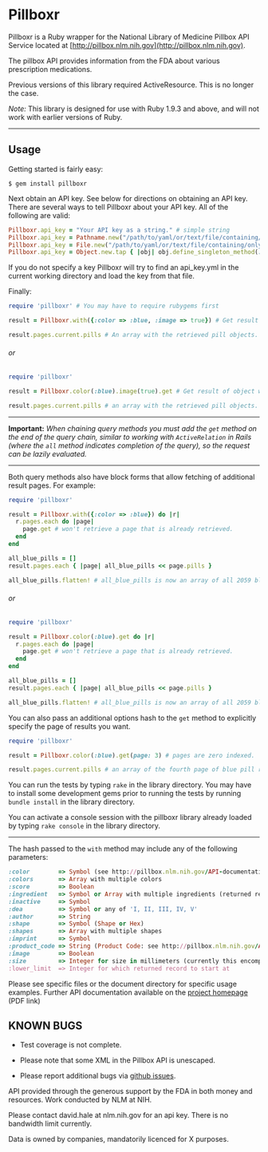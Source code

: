 # Pillboxr

Pillboxr is a Ruby wrapper for the National Library of Medicine Pillbox API Service located at [http://pillbox.nlm.nih.gov](http://pillbox.nlm.nih.gov).

The pillbox API provides information from the FDA about various prescription medications.

Previous versions of this library required ActiveResource.  This is no longer the case.

*Note:* This library is designed for use with Ruby 1.9.3 and above, and will not work with earlier versions of Ruby.

***

## Usage

Getting started is fairly easy:

	$ gem install pillboxr

Next obtain an API key. See below for directions on obtaining an API key.  There are several ways to tell Pillboxr about your API key.  All of the following are valid:

```ruby
Pillboxr.api_key = "Your API key as a string." # simple string
Pillboxr.api_key = Pathname.new("/path/to/yaml/or/text/file/containing/only/api/key/as/string") # absolute or relative path
Pillboxr.api_key = File.new("/path/to/yaml/or/text/file/containing/only/api/key/as/string", "r") # file descriptor object
Pillboxr.api_key = Object.new.tap { |obj| obj.define_singleton_method(:key) { "Your API key string" } } # object that responds to 'key' method
```

If you do not specify a key Pillboxr will try to find an api_key.yml in the current working directory and load the key from that file.

Finally:

```ruby
require 'pillboxr' # You may have to require rubygems first

result = Pillboxr.with({:color => :blue, :image => true}) # Get result object with one page of blue pills with images.

result.pages.current.pills # An array with the retrieved pill objects.
```

###### or

```ruby
require 'pillboxr'

result = Pillboxr.color(:blue).image(true).get # Get result of object with one page of blue pills with images associated.

result.pages.current.pills # an array with the retrieved pill objects.
```

***

**Important:** *When chaining query methods you must add the `get` method on the end of the query chain, similar to working with `ActiveRelation` in Rails (where the `all` method indicates completion of the query), so the request can be lazily evaluated.*

***

Both query methods also have block forms that allow fetching of additional result pages. For example:

```ruby
require 'pillboxr'

result = Pillboxr.with({:color => :blue}) do |r|
  r.pages.each do |page|
    page.get # won't retrieve a page that is already retrieved.
  end
end

all_blue_pills = []
result.pages.each { |page| all_blue_pills << page.pills }

all_blue_pills.flatten! # all_blue_pills is now an array of all 2059 blue pills.
```

###### or

```ruby
require 'pillboxr'

result = Pillboxr.color(:blue).get do |r|
  r.pages.each do |page|
    page.get # won't retrieve a page that is already retrieved.
  end
end

all_blue_pills = []
result.pages.each { |page| all_blue_pills << page.pills }

all_blue_pills.flatten! # all_blue_pills is now an array of all 2059 blue pills.
```
You can also pass an additional options hash to the `get` method to explicitly specify the page of results you want.

```ruby
require 'pillboxr'

result = Pillboxr.color(:blue).get(page: 3) # pages are zero indexed.

result.pages.current.pills # an array of the fourth page of blue pill results.
```

You can run the tests by typing `rake` in the library directory.  You may have to install some development gems prior to running the tests by running `bundle install` in the library directory.

You can activate a console session with the pillboxr library already loaded by typing `rake console` in the library directory.

***

The hash passed to the `with` method may include any of the following parameters:

```ruby
:color        => Symbol (see http://pillbox.nlm.nih.gov/API-documentation.html)
:colors       => Array with multiple colors
:score        => Boolean
:ingredient   => Symbol or Array with multiple ingredients (returned results include all ingredients)
:inactive     => Symbol
:dea          => Symbol or any of 'I, II, III, IV, V'
:author       => String
:shape        => Symbol (Shape or Hex)
:shapes       => Array with multiple shapes
:imprint      => Symbol
:product_code => String (Product Code: see http://pillbox.nlm.nih.gov/API-documentation.html - must include the dash)
:image        => Boolean
:size         => Integer for size in millimeters (currently this encompasses a range of +/- 2 mm)
:lower_limit  => Integer for which returned record to start at
```

Please see specific files or the document directory for specific usage examples. Further API documentation available on the  [project homepage](http://pillbox.nlm.nih.gov/NLM_Pillbox_API_documentation_v2_2011.09.27.pdf) (PDF link)

## KNOWN BUGS

* Test coverage is not complete.

* Please note that some XML in the Pillbox API is unescaped.

* Please report additional bugs via [github issues](https://github.com/kgautreaux/pillboxr/issues).

API provided through the generous support by the FDA in both money and resources. Work conducted by NLM at NIH.

Please contact david.hale at nlm.nih.gov for an api key. There is no bandwidth limit currently.

Data is owned by companies, mandatorily licenced for X purposes.
